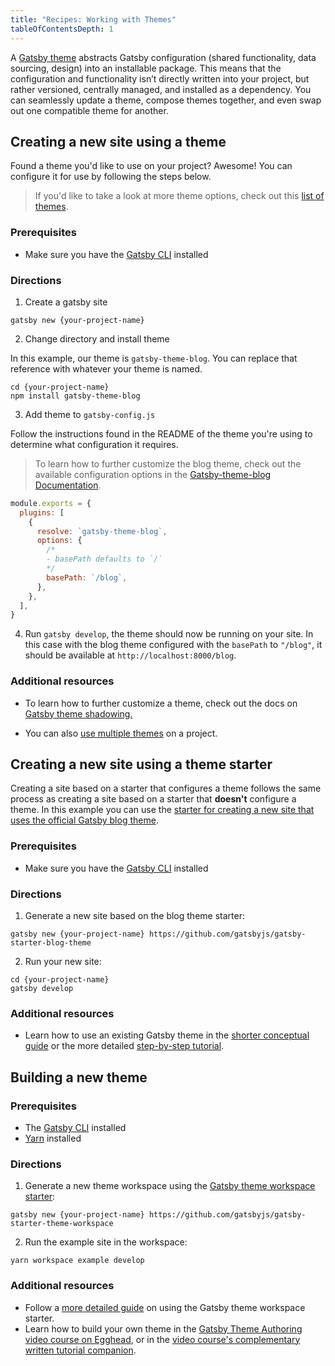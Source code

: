 ```yaml
---
title: "Recipes: Working with Themes"
tableOfContentsDepth: 1
---
```


A [Gatsby theme](/docs/themes/what-are-gatsby-themes) abstracts Gatsby configuration (shared functionality, data sourcing, design) into an installable package. This means that the configuration and functionality isn’t directly written into your project, but rather versioned, centrally managed, and installed as a dependency. You can seamlessly update a theme, compose themes together, and even swap out one compatible theme for another.

## Creating a new site using a theme

Found a theme you'd like to use on your project? Awesome! You can configure it for use by following the steps below.

> If you'd like to take a look at more theme options, check out this [list of themes](/plugins?=gatsby-theme).

### Prerequisites

- Make sure you have the [Gatsby CLI](/docs/gatsby-cli) installed

### Directions

1. Create a gatsby site

```shell
gatsby new {your-project-name}
```

2. Change directory and install theme

In this example, our theme is `gatsby-theme-blog`. You can replace that reference with whatever your theme is named.

```shell
cd {your-project-name}
npm install gatsby-theme-blog
```

3. Add theme to `gatsby-config.js`

Follow the instructions found in the README of the theme you're using to determine what configuration it requires.

> To learn how to further customize the blog theme, check out the available configuration options in the [Gatsby-theme-blog Documentation](/packages/gatsby-theme-blog/#theme-options).

```javascript:title=gatsby-config.js
module.exports = {
  plugins: [
    {
      resolve: `gatsby-theme-blog`,
      options: {
        /*
        - basePath defaults to `/`
        */
        basePath: `/blog`,
      },
    },
  ],
}
```

4. Run `gatsby develop`, the theme should now be running on your site. In this case with the blog theme configured with the `basePath` to `"/blog"`, it should be available at `http://localhost:8000/blog`.

### Additional resources

- To learn how to further customize a theme, check out the docs on [Gatsby theme shadowing.](/docs/themes/shadowing/)

- You can also [use multiple themes](/docs/themes/using-multiple-gatsby-themes/) on a project.

## Creating a new site using a theme starter

Creating a site based on a starter that configures a theme follows the same process as creating a site based on a starter that **doesn't** configure a theme. In this example you can use the [starter for creating a new site that uses the official Gatsby blog theme](https://github.com/gatsbyjs/gatsby-starter-blog-theme).

### Prerequisites

- Make sure you have the [Gatsby CLI](/docs/gatsby-cli) installed

### Directions

1. Generate a new site based on the blog theme starter:

```shell
gatsby new {your-project-name} https://github.com/gatsbyjs/gatsby-starter-blog-theme
```

2. Run your new site:

```shell
cd {your-project-name}
gatsby develop
```

### Additional resources

- Learn how to use an existing Gatsby theme in the [shorter conceptual guide](/docs/themes/using-a-gatsby-theme) or the more detailed [step-by-step tutorial](/tutorial/using-a-theme).

## Building a new theme

<EggheadEmbed
  lessonLink="https://egghead.io/lessons/gatsby-use-the-gatsby-theme-workspace-starter-to-begin-building-a-new-theme"
  lessonTitle="Use the Gatsby Theme Workspace Starter to Begin Building a New Theme"
/>

### Prerequisites

- The [Gatsby CLI](/docs/gatsby-cli) installed
- [Yarn](https://yarnpkg.com/lang/en/docs/install/#mac-stable) installed

### Directions

1. Generate a new theme workspace using the [Gatsby theme workspace starter](https://github.com/gatsbyjs/gatsby-starter-theme-workspace):

```shell
gatsby new {your-project-name} https://github.com/gatsbyjs/gatsby-starter-theme-workspace
```

2. Run the example site in the workspace:

```shell
yarn workspace example develop
```

### Additional resources

- Follow a [more detailed guide](https://www.gatsbyjs.com/docs/themes/building-themes/) on using the Gatsby theme workspace starter.
- Learn how to build your own theme in the [Gatsby Theme Authoring video course on Egghead](https://egghead.io/courses/gatsby-theme-authoring), or in the [video course's complementary written tutorial companion](https://www.gatsbyjs.com/tutorial/building-a-theme).

